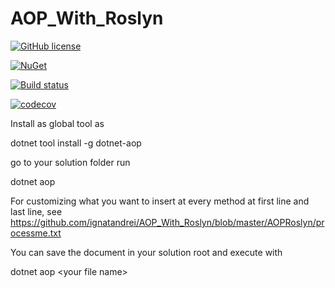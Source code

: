 # AOP_With_Roslyn

[![GitHub license](https://img.shields.io/badge/license-MIT-blue.svg)](https://github.com/ignatandrei/Interpreter/blob/master/LICENSE)  

[![NuGet](https://img.shields.io/nuget/v/dotnet-aop.svg)](https://www.nuget.org/packages/dotnet-aop)

[![Build status](https://ci.appveyor.com/api/projects/status/q63slvkomrifq3ha?svg=true)](https://ci.appveyor.com/project/ignatandrei/aop-with-roslyn)


[![codecov](https://codecov.io/gh/ignatandrei/AOP_With_Roslyn/branch/master/graph/badge.svg)](https://codecov.io/gh/ignatandrei/AOP_With_Roslyn)


 
 
 
Install as global tool as

dotnet tool install -g dotnet-aop

go to your solution folder
run

dotnet aop


For customizing what you want to insert at every method at first line and last line, see https://github.com/ignatandrei/AOP_With_Roslyn/blob/master/AOPRoslyn/processme.txt


You can save the document in your solution root and execute with


dotnet aop &lt;your file name&gt;
